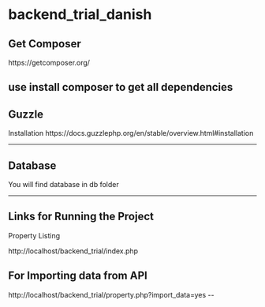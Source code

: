 # backend_trial_danish


<h2>Get Composer</h2>
https://getcomposer.org/

use install composer to get all dependencies
--

<h2>Guzzle</h2>
Installation
https://docs.guzzlephp.org/en/stable/overview.html#installation

----
<h2>Database</h2>
You will find database in db folder

----

<h2>Links for Running the Project</h2>
Property Listing

http://localhost/backend_trial/index.php


<h2>For Importing data from API</h2>
http://localhost/backend_trial/property.php?import_data=yes
--




